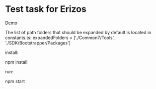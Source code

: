 # Test task for Erizos

[Demo](https://catalog-gamma-sooty.vercel.app/)

The list of path folders that should be expanded by default is located in constants.ts:
expandedFolders = ['./Common7/Tools', './SDK/Bootstrapper/Packages']

install:

npm install

run:

npm start

